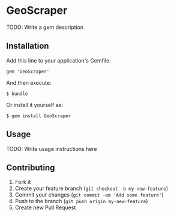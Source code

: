 # GeoScraper

TODO: Write a gem description

## Installation

Add this line to your application's Gemfile:

    gem 'GeoScraper'

And then execute:

    $ bundle

Or install it yourself as:

    $ gem install GeoScraper

## Usage

TODO: Write usage instructions here

## Contributing

1. Fork it
2. Create your feature branch (`git checkout -b my-new-feature`)
3. Commit your changes (`git commit -am 'Add some feature'`)
4. Push to the branch (`git push origin my-new-feature`)
5. Create new Pull Request
